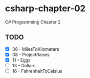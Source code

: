 # csharp-chapter-02
C# Programming Chapter 2

## TODO
- [X] 06 - MilesToKilometers
- [X] 08 - ProjectRaises
- [X] 11 – Eggs
- [ ] 13 – Dollars
- [ ] 16 - FahrenheitToCelsius
